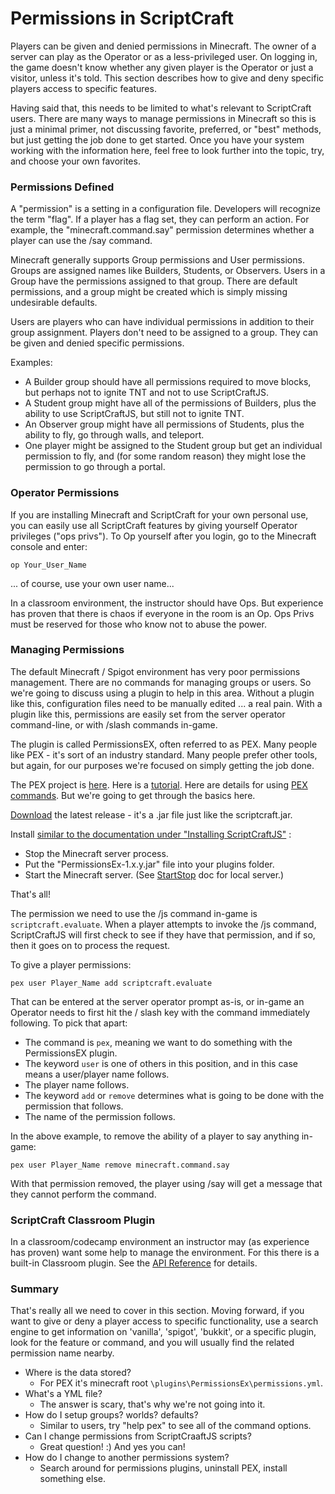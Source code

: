 # Permissions in ScriptCraft

Players can be given and denied permissions in Minecraft. The owner of a server can play as the Operator or as a less-privileged user. On logging in, the game doesn't know whether any given player is the Operator or just a visitor, unless it's told. This section describes how to give and deny specific players access to specific features.

Having said that, this needs to be limited to what's relevant to ScriptCraft users. There are many ways to manage permissions in Minecraft so this is just a minimal primer, not discussing favorite, preferred, or "best" methods, but just getting the job done to get started. Once you have your system working with the information here, feel free to look further into the topic, try, and choose your own favorites.

### Permissions Defined

A "permission" is a setting in a configuration file. Developers will recognize the term "flag". If a player has a flag set, they can perform an action. For example, the "minecraft.command.say" permission determines whether a player can use the /say command.

Minecraft generally supports Group permissions and User permissions. Groups are assigned names like Builders, Students, or Observers. Users in a Group have the permissions assigned to that group. There are default permissions, and a group might be created which is simply missing undesirable defaults.

Users are players who can have individual permissions in addition to their group assignment. Players don't need to be assigned to a group. They can be given and denied specific permissions.

Examples:

- A Builder group should have all permissions required to move blocks, but perhaps not to ignite TNT and not to use ScriptCraftJS.
- A Student group might have all of the permissions of Builders, plus the ability to use ScriptCraftJS, but still not to ignite TNT.
- An Observer group might have all permissions of Students, plus the ability to fly, go through walls, and teleport.
- One player might be assigned to the Student group but get an individual permission to fly, and (for some random reason) they might lose the permission to go through a portal.

### Operator Permissions

If you are installing Minecraft and ScriptCraft for your own personal use, you can easily use all ScriptCraft features by giving yourself Operator privileges ("ops privs"). To Op yourself after you login, go to the Minecraft console and enter:

    op Your_User_Name

... of course, use your own user name...

In a classroom environment, the instructor should have Ops. But experience has proven that there is chaos if everyone in the room is an Op. Ops Privs must be reserved for those who know not to abuse the power.

### Managing Permissions

The default Minecraft / Spigot environment has very poor permissions management. There are no commands for managing groups or users. So we're going to discuss using a plugin to help in this area. Without a plugin like this, configuration files need to be manually edited ... a real pain. With a plugin like this, permissions are easily set from the server operator command-line, or with /slash commands in-game.

The plugin is called PermissionsEX, often referred to as PEX. Many people like PEX - it's sort of an industry standard. Many people prefer other tools, but again, for our purposes we're focused on simply getting the job done.

The PEX project is [here][pex]. Here is a [tutorial][pextut]. Here are details for using [PEX commands][pexcommands]. But we're going to get through the basics here.

[Download][pexdownload] the latest release - it's a .jar file just like the scriptcraft.jar.

Install [similar to the documentation under "Installing ScriptCraftJS"][installdoc] :

- Stop the Minecraft server process.
- Put the "PermissionsEx-1.x.y.jar" file into your plugins folder.
- Start the Minecraft server. (See [StartStop][startstop] doc for local server.)

That's all!

The permission we need to use the /js command in-game is `scriptcraft.evaluate`. When a player attempts to invoke the /js command, ScriptCraftJS will first check to see if they have that permission, and if so, then it goes on to process the request.

To give a player permissions:

    pex user Player_Name add scriptcraft.evaluate

That can be entered at the server operator prompt as-is, or in-game an Operator needs to first hit the / slash key with the command immediately following.  To pick that apart:

- The command is `pex`, meaning we want to do something with the PermissionsEX plugin.
- The keyword `user` is one of others in this position, and in this case means a user/player name follows.
- The player name follows.
- The keyword `add` or `remove` determines what is going to be done with the permission that follows.
- The name of the permission follows.

In the above example, to remove the ability of a player to say anything in-game:

    pex user Player_Name remove minecraft.command.say

With that permission removed, the player using /say will get a message that they cannot perform the command.

### ScriptCraft Classroom Plugin

In a classroom/codecamp environment an instructor may (as experience has proven) want some help to manage the environment. For this there is a built-in Classroom plugin. See the [API Reference][api] for details.

### Summary

That's really all we need to cover in this section. Moving forward, if you want to give or deny a player access to specific functionality, use a search engine to get information on 'vanilla', 'spigot', 'bukkit', or a specific plugin, look for the feature or command, and you will usually find the related permission name nearby.

- Where is the data stored?
    - For PEX it's minecraft root `\plugins\PermissionsEx\permissions.yml`.
- What's a YML file?
    - The answer is scary, that's why we're not going into it.
- How do I setup groups? worlds? defaults?
    - Similar to users, try "help pex" to see all of the command options.
- Can I change permissions from ScriptCraaftJS scripts?
    - Great question! :)  And yes you can!
- How do I change to another permissions system?
    - Search around for permissions plugins, uninstall PEX, install something else.

[api]: API-Reference.md
[installdoc]: Installation.md
[pex]: https://github.com/PEXPlugins/PermissionsEx
[pexcommands]: https://github.com/PEXPlugins/PermissionsEx/wiki/Commands#users-permission-management
[pexdownload]: https://dev.bukkit.org/projects/permissionsex
[pextut]: https://github.com/PEXPlugins/PermissionsEx/blob/master/doc/Tutorial.md
[startstop]: StartStop.md
